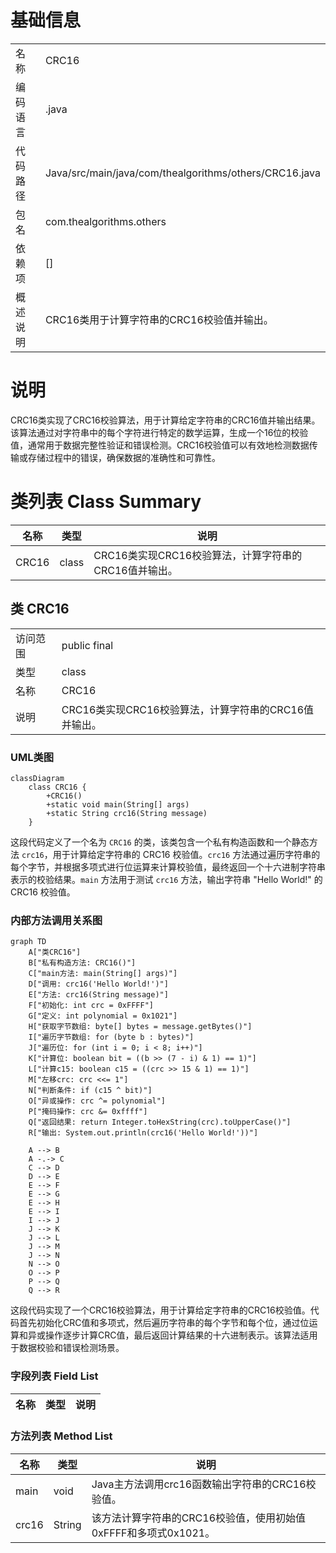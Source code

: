 # 基础信息

|      |      |
|------|------|
| 名称 | CRC16 |
| 编码语言 | .java |
| 代码路径 | Java/src/main/java/com/thealgorithms/others/CRC16.java |
| 包名 | com.thealgorithms.others |
| 依赖项 | [] |
| 概述说明 | CRC16类用于计算字符串的CRC16校验值并输出。 |

# 说明

CRC16类实现了CRC16校验算法，用于计算给定字符串的CRC16值并输出结果。该算法通过对字符串中的每个字符进行特定的数学运算，生成一个16位的校验值，通常用于数据完整性验证和错误检测。CRC16校验值可以有效地检测数据传输或存储过程中的错误，确保数据的准确性和可靠性。

# 类列表 Class Summary

| 名称   | 类型  | 说明 |
|-------|------|-------------|
| CRC16 | class | CRC16类实现CRC16校验算法，计算字符串的CRC16值并输出。 |



## 类 CRC16

|      |      |
|------|------|
| 访问范围 | public final |
| 类型 | class |
| 名称 | CRC16 |
| 说明 | CRC16类实现CRC16校验算法，计算字符串的CRC16值并输出。 |


### UML类图

```mermaid
classDiagram
    class CRC16 {
        +CRC16()
        +static void main(String[] args)
        +static String crc16(String message)
    }
```

这段代码定义了一个名为 `CRC16` 的类，该类包含一个私有构造函数和一个静态方法 `crc16`，用于计算给定字符串的 CRC16 校验值。`crc16` 方法通过遍历字符串的每个字节，并根据多项式进行位运算来计算校验值，最终返回一个十六进制字符串表示的校验结果。`main` 方法用于测试 `crc16` 方法，输出字符串 "Hello World!" 的 CRC16 校验值。


### 内部方法调用关系图

```mermaid
graph TD
    A["类CRC16"]
    B["私有构造方法: CRC16()"]
    C["main方法: main(String[] args)"]
    D["调用: crc16('Hello World!')"]
    E["方法: crc16(String message)"]
    F["初始化: int crc = 0xFFFF"]
    G["定义: int polynomial = 0x1021"]
    H["获取字节数组: byte[] bytes = message.getBytes()"]
    I["遍历字节数组: for (byte b : bytes)"]
    J["遍历位: for (int i = 0; i < 8; i++)"]
    K["计算位: boolean bit = ((b >> (7 - i) & 1) == 1)"]
    L["计算c15: boolean c15 = ((crc >> 15 & 1) == 1)"]
    M["左移crc: crc <<= 1"]
    N["判断条件: if (c15 ^ bit)"]
    O["异或操作: crc ^= polynomial"]
    P["掩码操作: crc &= 0xffff"]
    Q["返回结果: return Integer.toHexString(crc).toUpperCase()"]
    R["输出: System.out.println(crc16('Hello World!'))"]

    A --> B
    A -.-> C
    C --> D
    D --> E
    E --> F
    E --> G
    E --> H
    E --> I
    I --> J
    J --> K
    J --> L
    J --> M
    J --> N
    N --> O
    O --> P
    P --> Q
    Q --> R
```

这段代码实现了一个CRC16校验算法，用于计算给定字符串的CRC16校验值。代码首先初始化CRC值和多项式，然后遍历字符串的每个字节和每个位，通过位运算和异或操作逐步计算CRC值，最后返回计算结果的十六进制表示。该算法适用于数据校验和错误检测场景。

### 字段列表 Field List

| 名称  | 类型  | 说明 |
|-------|-------|------|

### 方法列表 Method List

| 名称  | 类型  | 说明 |
|-------|-------|------|
| main | void | Java主方法调用crc16函数输出字符串的CRC16校验值。 |
| crc16 | String | 该方法计算字符串的CRC16校验值，使用初始值0xFFFF和多项式0x1021。 |





